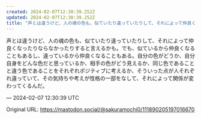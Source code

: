 ```yaml
---
created: 2024-02-07T12:30:39.252Z
updated: 2024-02-07T12:30:39.252Z
title: "声とは違うけど、人の魂の色も、似ていたり違っていたりして、それによって仲良くなっ[...]"
---
```


<p>声とは違うけど、人の魂の色も、似ていたり違っていたりして、それによって仲良くなったりならなかったりすると言えるかも。でも、似ているから仲良くなることもあるし、違っているから仲良くなることもある。自分の色がどうか、自分自身をどんな色だと思っているか、相手の色がどう見えるか、同じ色であることと違う色であることをそれぞれポジティブに考えるか、そういった点が人それぞれ違っていて、その気持ちや考えが性格の一部をなして、それによって関係が変わってくるんだ。</p>

&mdash; 2024-02-07 12:30:39 UTC

Original URL: https://mastodon.social/@sakuramochi0/111890205197016670
